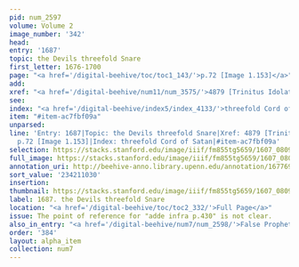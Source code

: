 ```yaml
---
pid: num_2597
volume: Volume 2
image_number: '342'
head:
entry: '1687'
topic: the Devils threefold Snare
first_letter: 1676-1700
page: "<a href='/digital-beehive/toc/toc1_143/'>p.72 [Image 1.153]</a>"
add:
xref: "<a href='/digital-beehive/num11/num_3575/'>4879 [Trinitus Idolatrica]</a>"
see:
index: "<a href='/digital-beehive/index5/index_4133/'>threefold Cord of Satan</a>"
item: "#item-ac7fbf09a"
unparsed:
line: 'Entry: 1687|Topic: the Devils threefold Snare|Xref: 4879 [Trinitus Idolatrica]|Page:
  p.72 [Image 1.153]|Index: threefold Cord of Satan|#item-ac7fbf09a'
selection: https://stacks.stanford.edu/image/iiif/fm855tg5659/1607_0809/869,1030,2878,648/full/0/default.jpg
full_image: https://stacks.stanford.edu/image/iiif/fm855tg5659/1607_0809/full/full/0/default.jpg
annotation_uri: http://beehive-anno.library.upenn.edu/annotation/1677692824280
sort_value: '234211030'
insertion:
thumbnail: https://stacks.stanford.edu/image/iiif/fm855tg5659/1607_0809/869,1030,600,180/250,/0/default.jpg
label: 1687. the Devils threefold Snare
location: "<a href='/digital-beehive/toc/toc2_332/'>Full Page</a>"
issue: The point of reference for "adde infra p.430" is not clear.
also_in_entry: "<a href='/digital-beehive/num7/num_2598/'>False Prophets</a>"
order: '384'
layout: alpha_item
collection: num7
---
```

